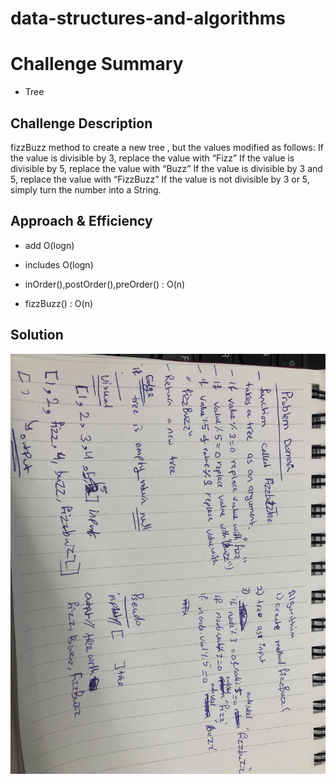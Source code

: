 # data-structures-and-algorithms



# Challenge Summary
- Tree

## Challenge Description
fizzBuzz method  to create a new tree , but the values modified as follows:
If the value is divisible by 3, replace the value with “Fizz”
If the value is divisible by 5, replace the value with “Buzz”
If the value is divisible by 3 and 5, replace the value with “FizzBuzz”
If the value is not divisible by 3 or 5, simply turn the number into a String.

## Approach & Efficiency
- add O(logn)

- includes O(logn)

- inOrder(),postOrder(),preOrder()  : O(n)

- fizzBuzz() : O(n)


## Solution
![](wb.jpg)

